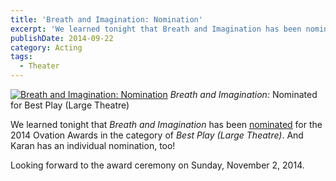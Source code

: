 ```yaml
---
title: 'Breath and Imagination: Nomination'
excerpt: 'We learned tonight that Breath and Imagination has been nominated for the 2014 Ovation Awards in the category of Best Play (Large Theatre).'
publishDate: 2014-09-22
category: Acting
tags:
  - Theater
---
```


[![Breath and Imagination: Nomination](https://farm5.staticflickr.com/4457/37531476746_33df0d94c8_o.jpg)](https://flic.kr/p/ZbwCsE)
_Breath and Imagination:_ Nominated for Best Play (Large Theatre)

We learned tonight that _Breath and Imagination_ has been [nominated](http://lastagealliance.com/ovation-awards-nominees-announced/) for the 2014 Ovation Awards in the category of _Best Play (Large Theatre)_. And Karan has an individual nomination, too!

Looking forward to the award ceremony on Sunday, November&nbsp;2, 2014.
